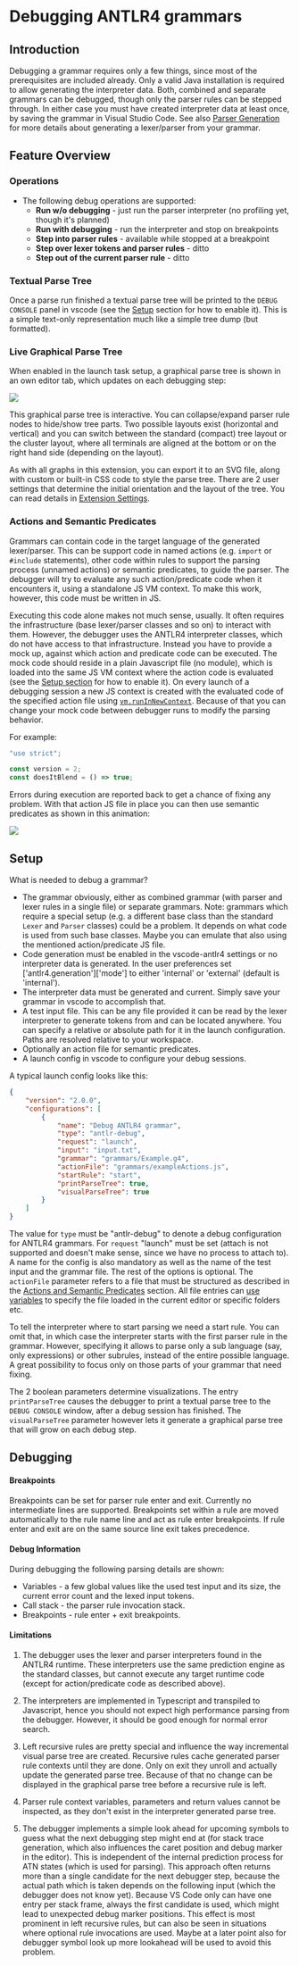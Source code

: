 # Debugging ANTLR4 grammars

## Introduction

Debugging a grammar requires only a few things, since most of the prerequisites are included already. Only a valid Java installation is required to allow generating the interpreter data. Both, combined and separate grammars can be debugged, though only the parser rules can be stepped through. In either case you must have created interpreter data at least once, by saving the grammar in Visual Studio Code. See also [Parser Generation](parser-generation.md) for more details about generating a lexer/parser from your grammar.

## Feature Overview

### Operations

* The following debug operations are supported:
	* **Run w/o debugging** - just run the parser interpreter (no profiling yet, though it's planned)
	* **Run with debugging** - run the interpreter and stop on breakpoints
	* **Step into parser rules** - available while stopped at a breakpoint
	* **Step over lexer tokens and parser rules** - ditto
	* **Step out of the current parser rule** - ditto

### Textual Parse Tree

Once a parse run finished a textual parse tree will be printed to the `DEBUG CONSOLE` panel in vscode (see the [Setup](#setup) section for how to enable it). This is a simple text-only representation much like a simple tree dump (but formatted).

### Live Graphical Parse Tree

When enabled in the launch task setup, a graphical parse tree is shown in an own editor tab, which updates on each debugging step:

![](https://raw.githubusercontent.com/mike-lischke/vscode-antlr4/master/images/live-parse-tree.gif)

This graphical parse tree is interactive. You can collapse/expand parser rule nodes to hide/show tree parts. Two possible layouts exist (horizontal and vertical) and you can switch between the standard (compact) tree layout or the cluster layout, where all terminals are aligned at the bottom or on the right hand side (depending on the layout).

As with all graphs in this extension, you can export it to an SVG file, along with custom or built-in CSS code to style the parse tree. There are 2 user settings that determine the initial orientation and the layout of the tree. You can read details in [Extension Settings](extension-settings.md#debugging).

### Actions and Semantic Predicates

Grammars can contain code in the target language of the generated lexer/parser. This can be support code in named actions (e.g. `import` or `#include` statements), other code within rules to support the parsing process (unnamed actions) or semantic predicates, to guide the parser. The debugger will try to evaluate any such action/predicate code when it encounters it, using a standalone JS VM context. To make this work, however, this code must be written in JS.

Executing this code alone makes not much sense, usually. It often requires the infrastructure (base lexer/parser classes and so on) to interact with them. However, the debugger uses the ANTLR4 interpreter classes, which do not have access to that infrastructure. Instead you have to provide a mock up, against which action and predicate code can be executed. The mock code should reside in a plain Javascript file (no module), which is loaded into the same JS VM context where the action code is evaluated (see the [Setup section](#setup) for how to enable it). On every launch of a debugging session a new JS context is created with the evaluated code of the specified action file using [`vm.runInNewContext`](https://nodejs.org/api/vm.html#vm_vm_runinnewcontext_code_contextobject_options). Because of that you can change your mock code between debugger runs to modify the parsing behavior.

For example:

```Javascript
"use strict";

const version = 2;
const doesItBlend = () => true;
```

Errors during execution are reported back to get a chance of fixing any problem. With that action JS file in place you can then use semantic predicates as shown in this animation:

![](https://raw.githubusercontent.com/mike-lischke/vscode-antlr4/master/images/predicate-debugging.gif)

## Setup

What is needed to debug a grammar?

* The grammar obviously, either as combined grammar (with parser and lexer rules in a single file) or separate grammars. Note: grammars which require a special setup (e.g. a different base class than the standard `Lexer` and `Parser` classes) could be a problem. It depends on what code is used from such base classes. Maybe you can emulate that also using the mentioned action/predicate JS file.
* Code generation must be enabled in the vscode-antlr4 settings or no interpreter data is generated. In the user preferences set ['antlr4.generation']['mode'] to either 'internal' or 'external' (default is 'internal').
* The interpreter data must be generated and current. Simply save your grammar in vscode to accomplish that.
* A test input file. This can be any file provided it can be read by the lexer interpreter to generate tokens from and can be located anywhere. You can specify a relative or absolute path for it in the launch configuration. Paths are resolved relative to your workspace.
* Optionally an action file for semantic predicates.
* A launch config in vscode to configure your debug sessions.

A typical launch config looks like this:

```json
{
    "version": "2.0.0",
    "configurations": [
        {
            "name": "Debug ANTLR4 grammar",
            "type": "antlr-debug",
            "request": "launch",
            "input": "input.txt",
            "grammar": "grammars/Example.g4",
            "actionFile": "grammars/exampleActions.js",
            "startRule": "start",
            "printParseTree": true,
            "visualParseTree": true
        }
    ]
}
```

The value for `type` must be "antlr-debug" to denote a debug configuration for ANTLR4 grammars. For `request` "launch" must be set (attach is not supported and doesn't make sense, since we have no process to attach to). A name for the config is also mandatory as well as the name of the test input and the grammar file. The rest of the options is optional. The `actionFile` parameter refers to a file that must be structured as described in the [Actions and Semantic Predicates](#actions-and-semantic-predicates) section. All file entries can [use variables](https://code.visualstudio.com/docs/editor/variables-reference) to specify the file loaded in the current editor or specific folders etc.

To tell the interpreter where to start parsing we need a start rule. You can omit that, in which case the interpreter starts with the first parser rule in the grammar. However, specifying it allows to parse only a sub language (say, only expressions) or other subrules, instead of the entire possible language. A great possibility to focus only on those parts of your grammar that need fixing.

The 2 boolean parameters determine visualizations. The entry `printParseTree` causes the debugger to print a textual parse tree to the `DEBUG CONSOLE` window, after a debug session has finished. The `visualParseTree` parameter however lets it generate a graphical parse tree that will grow on each debug step.

## Debugging
#### Breakpoints

Breakpoints can be set for parser rule enter and exit. Currently no intermediate lines are supported. Breakpoints set within a rule are moved automatically to the rule name line and act as rule enter breakpoints. If rule enter and exit are on the same source line exit takes precedence.

#### Debug Information
During debugging the following parsing details are shown:

* Variables - a few global values like the used test input and its size, the current error count and the lexed input tokens.
* Call stack - the parser rule invocation stack.
* Breakpoints - rule enter + exit breakpoints.

#### Limitations
1. The debugger uses the lexer and parser interpreters found in the ANTLR4 runtime. These interpreters use the same prediction engine as the standard classes, but cannot execute any target runtime code (except for action/predicate code as described above).

2. The interpreters are implemented in Typescript and transpiled to Javascript, hence you should not expect high performance parsing from the debugger. However, it should be good enough for normal error search.

3. Left recursive rules are pretty special and influence the way incremental visual parse tree are created. Recursive rules cache generated parser rule contexts until they are done. Only on exit they unroll and actually update the generated parse tree. Because of that no change can be displayed in the graphical parse tree before a recursive rule is left.

4. Parser rule context variables, parameters and return values cannot be inspected, as they don't exist in the interpreter generated parse tree.

5. The debugger implements a simple look ahead for upcoming symbols to guess what the next debugging step might end at (for stack trace generation, which also influences the caret position and debug marker in the editor). This is independent of the internal prediction process for ATN states (which is used for parsing). This approach often returns more than a single candidate for the next debugger step, because the actual path which is taken depends on the following input (which the debugger does not know yet). Because VS Code only can have one entry per stack frame, always the first candidate is used, which might lead to unexpected debug marker positions. This effect is most prominent in left recursive rules, but can also be seen in situations where optional rule invocations are used. Maybe at a later point also for debugger symbol look up more lookahead will be used to avoid this problem.
